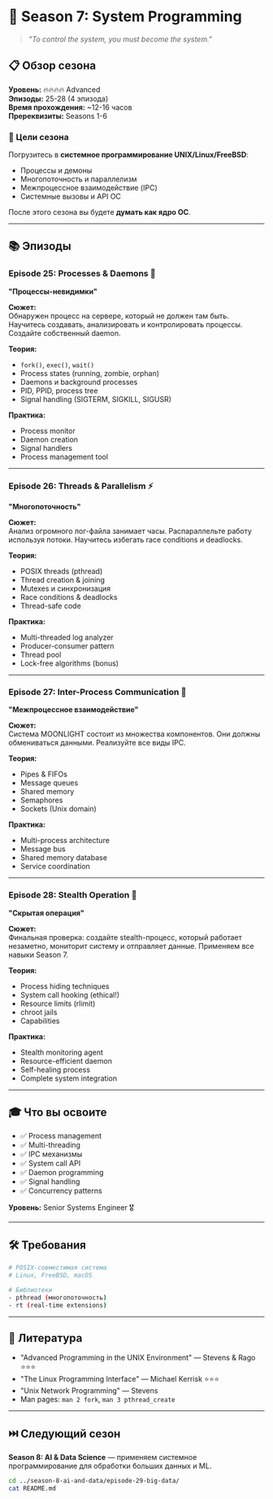 # 🔧 Season 7: System Programming
> *"To control the system, you must become the system."*

## 📋 Обзор сезона

**Уровень:** 🔥🔥🔥🔥 Advanced  
**Эпизоды:** 25-28 (4 эпизода)  
**Время прохождения:** ~12-16 часов  
**Пререквизиты:** Seasons 1-6

### 🎯 Цели сезона

Погрузитесь в **системное программирование UNIX/Linux/FreeBSD**:
- Процессы и демоны
- Многопоточность и параллелизм
- Межпроцессное взаимодействие (IPC)
- Системные вызовы и API ОС

После этого сезона вы будете **думать как ядро ОС**.

---

## 📚 Эпизоды

### Episode 25: Processes & Daemons 🔄
**"Процессы-невидимки"**

**Сюжет:**  
Обнаружен процесс на сервере, который не должен там быть. Научитесь создавать, анализировать и контролировать процессы. Создайте собственный daemon.

**Теория:**
- `fork()`, `exec()`, `wait()`
- Process states (running, zombie, orphan)
- Daemons и background processes
- PID, PPID, process tree
- Signal handling (SIGTERM, SIGKILL, SIGUSR)

**Практика:**
- Process monitor
- Daemon creation
- Signal handlers
- Process management tool

---

### Episode 26: Threads & Parallelism ⚡
**"Многопоточность"**

**Сюжет:**  
Анализ огромного лог-файла занимает часы. Распараллельте работу используя потоки. Научитесь избегать race conditions и deadlocks.

**Теория:**
- POSIX threads (pthread)
- Thread creation & joining
- Mutexes и синхронизация
- Race conditions & deadlocks
- Thread-safe code

**Практика:**
- Multi-threaded log analyzer
- Producer-consumer pattern
- Thread pool
- Lock-free algorithms (bonus)

---

### Episode 27: Inter-Process Communication 📡
**"Межпроцессное взаимодействие"**

**Сюжет:**  
Система MOONLIGHT состоит из множества компонентов. Они должны обмениваться данными. Реализуйте все виды IPC.

**Теория:**
- Pipes & FIFOs
- Message queues
- Shared memory
- Semaphores
- Sockets (Unix domain)

**Практика:**
- Multi-process architecture
- Message bus
- Shared memory database
- Service coordination

---

### Episode 28: Stealth Operation 🥷
**"Скрытая операция"**

**Сюжет:**  
Финальная проверка: создайте stealth-процесс, который работает незаметно, мониторит систему и отправляет данные. Применяем все навыки Season 7.

**Теория:**
- Process hiding techniques
- System call hooking (ethical!)
- Resource limits (rlimit)
- chroot jails
- Capabilities

**Практика:**
- Stealth monitoring agent
- Resource-efficient daemon
- Self-healing process
- Complete system integration

---

## 🎓 Что вы освоите

- ✅ Process management
- ✅ Multi-threading
- ✅ IPC механизмы
- ✅ System call API
- ✅ Daemon programming
- ✅ Signal handling
- ✅ Concurrency patterns

**Уровень:** Senior Systems Engineer 🎖️

---

## 🛠 Требования

```bash
# POSIX-совместимая система
# Linux, FreeBSD, macOS

# Библиотеки
- pthread (многопоточность)
- rt (real-time extensions)
```

---

## 📖 Литература

- "Advanced Programming in the UNIX Environment" — Stevens & Rago ⭐⭐⭐
- "The Linux Programming Interface" — Michael Kerrisk ⭐⭐⭐
- "Unix Network Programming" — Stevens
- Man pages: `man 2 fork`, `man 3 pthread_create`

---

## ⏭️ Следующий сезон

**Season 8: AI & Data Science** — применяем системное программирование для обработки больших данных и ML.

```bash
cd ../season-8-ai-and-data/episode-29-big-data/
cat README.md
```
